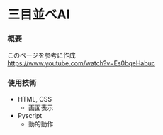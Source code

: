 # 三目並べAI

### 概要
このページを参考に作成  
https://www.youtube.com/watch?v=Es0bqeHabuc

### 使用技術
- HTML, CSS
  - 画面表示
- Pyscript
  - 動的動作
